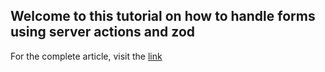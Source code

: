 ## Welcome to this tutorial on how to handle forms using server actions and zod

For the complete article, visit the [link]()

